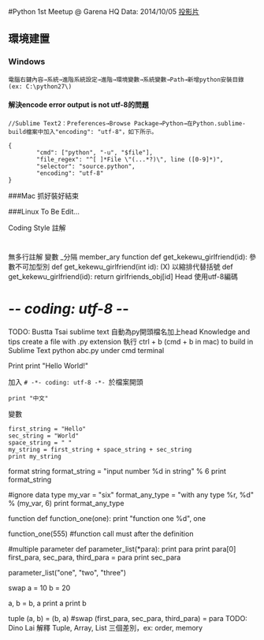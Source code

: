 #Python 1st Meetup @ Garena HQ
Data: 2014/10/05
[投影片](https://speakerdeck.com/balicantayao/lab317-python-playground-week-1)

## 環境建置
### Windows

`電腦右鍵內容→系統→進階系統設定→進階→環境變數→系統變數→Path→新增python安裝目錄(ex: C:\python27\)`

#### 解決encode error output is not utf-8的問題

```
//Sublime Text2：Preferences→Browse Package→Python→在Python.sublime-build檔案中加入"encoding": "utf-8"，如下所示。

{
        "cmd": ["python", "-u", "$file"],
        "file_regex": "^[ ]*File \"(...*?)\", line ([0-9]*)",
        "selector": "source.python",
        "encoding": "utf-8"
}
```

###Mac
抓好裝好結束

###Linux
To Be Edit...

Coding Style
註解
#
無多行註解
變數
_分隔
    member_ary
function
    def get_kekewu_girlfriend(id):
參數不可加型別
    def get_kekewu_girlfriend(int id): (X)
以縮排代替括號
    def get_kekewu_girlfriend(id):
        return girlfriends_obj[id]
Head
使用utf-8編碼
# -*- coding: utf-8 -*-
TODO: Bustta Tsai
sublime text 自動為py開頭檔名加上head
Knowledge and tips
create a file with .py extension
執行
ctrl + b (cmd + b in mac) to build in Sublime Text
python abc.py under cmd terminal


Print
print "Hello World!"

加入 `# -*- coding: utf-8 -*- `於檔案開頭
```
print "中文"
```

變數
```
first_string = "Hello"
sec_string = "World"
space_string = " "
my_string = first_string + space_string + sec_string
print my_string
```
format string
format_string = "input number %d in string" % 6
print format_string

#ignore data type
my_var = "six"
format_any_type = "with any type %r, %d" % (my_var, 6)
print format_any_type

function
def function_one(one):
  print "function one %d", one

function_one(555)    #function call must after the definition

#multiple parameter
def parameter_list(*para):
  print para
  print para[0]
  first_para, sec_para, third_para = para
  print sec_para

parameter_list("one", "two", "three")

swap
a = 10
b = 20

a, b = b, a
print a
print b

tuple
(a, b) = (b, a)     #swap
(first_para, sec_para, third_para) = para
TODO: Dino Lai
解釋 Tuple, Array, List 三個差別，ex: order, memory
